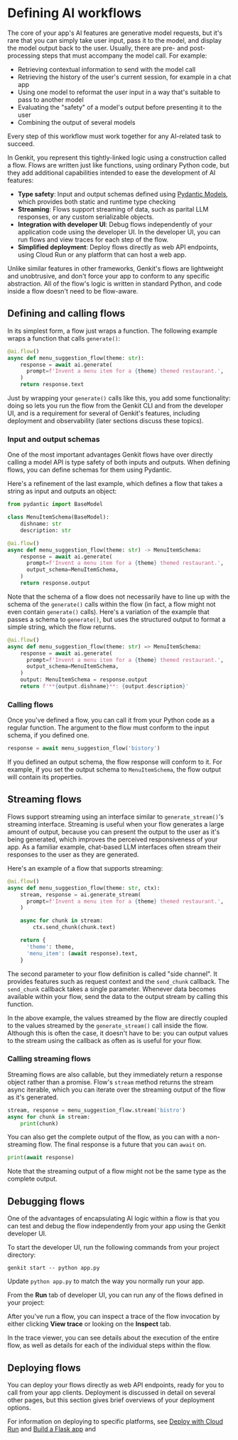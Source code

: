 # Defining AI workflows

The core of your app's AI features are generative model requests, but it's rare
that you can simply take user input, pass it to the model, and display the model
output back to the user. Usually, there are pre- and post-processing steps that
must accompany the model call. For example:

*   Retrieving contextual information to send with the model call
*   Retrieving the history of the user's current session, for example in a chat
    app
*   Using one model to reformat the user input in a way that's suitable to pass
    to another model
*   Evaluating the "safety" of a model's output before presenting it to the user
*   Combining the output of several models

Every step of this workflow must work together for any AI-related task to
succeed.

In Genkit, you represent this tightly-linked logic using a construction called a
flow. Flows are written just like functions, using ordinary Python code, but
they add additional capabilities intended to ease the development of AI
features:

*   **Type safety**: Input and output schemas defined using
    [Pydantic Models](https://docs.pydantic.dev/latest/concepts/models/), which
    provides both static and runtime type checking
*   **Streaming**: Flows support streaming of data, such as parital LLM responses,
    or any custom serializable objects.
*   **Integration with developer UI**: Debug flows independently of your
    application code using the developer UI. In the developer UI, you can run
    flows and view traces for each step of the flow.
*   **Simplified deployment**: Deploy flows directly as web API endpoints, using
    Cloud Run or any platform that can host a web app.

Unlike similar features in other frameworks, Genkit's flows are lightweight and
unobtrusive, and don't force your app to conform to any specific abstraction.
All of the flow's logic is written in standard Python, and code inside a
flow doesn't need to be flow-aware.

## Defining and calling flows

In its simplest form, a flow just wraps a function. The following example wraps
a function that calls `generate()`:

```py
@ai.flow()
async def menu_suggestion_flow(theme: str):
    response = await ai.generate(
      prompt=f'Invent a menu item for a {theme} themed restaurant.',
    )
    return response.text
```

Just by wrapping your `generate()` calls like this, you add some functionality:
doing so lets you run the flow from the Genkit CLI and from the developer UI,
and is a requirement for several of Genkit's features, including deployment and
observability (later sections discuss these topics).

### Input and output schemas

One of the most important advantages Genkit flows have over directly calling a
model API is type safety of both inputs and outputs. When defining flows, you
can define schemas for them using Pydantic.

Here's a refinement of the last example, which defines a flow that takes a
string as input and outputs an object:

```py
from pydantic import BaseModel

class MenuItemSchema(BaseModel):
    dishname: str
    description: str

@ai.flow()
async def menu_suggestion_flow(theme: str) -> MenuItemSchema:
    response = await ai.generate(
      prompt=f'Invent a menu item for a {theme} themed restaurant.',
      output_schema=MenuItemSchema,
    )
    return response.output
```

Note that the schema of a flow does not necessarily have to line up with the
schema of the `generate()` calls within the flow (in fact, a flow might not even
contain `generate()` calls). Here's a variation of the example that passes a
schema to `generate()`, but uses the structured output to format a simple
string, which the flow returns.

```py
@ai.flow()
async def menu_suggestion_flow(theme: str) => MenuItemSchema:
    response = await ai.generate(
      prompt=f'Invent a menu item for a {theme} themed restaurant.',
      output_schema=MenuItemSchema,
    )
    output: MenuItemSchema = response.output
    return f'**{output.dishname}**: {output.description}'
```

### Calling flows

Once you've defined a flow, you can call it from your Python code as a regular function. The argument to the flow must conform to the input schema, if you defined one.

```py
response = await menu_suggestion_flow('bistory')
```

If you defined an output schema, the flow response will conform to it. For
example, if you set the output schema to `MenuItemSchema`, the flow output will
contain its properties.

## Streaming flows

Flows support streaming using an interface similar to `generate_stream()`'s streaming
interface. Streaming is useful when your flow generates a large amount of
output, because you can present the output to the user as it's being generated,
which improves the perceived responsiveness of your app. As a familiar example,
chat-based LLM interfaces often stream their responses to the user as they are
generated.

Here's an example of a flow that supports streaming:

```py
@ai.flow()
async def menu_suggestion_flow(theme: str, ctx):
    stream, response = ai.generate_stream(
      prompt=f'Invent a menu item for a {theme} themed restaurant.',
    )

    async for chunk in stream:
        ctx.send_chunk(chunk.text)

    return {
      'theme': theme,
      'menu_item': (await response).text,
    }

```

The second parameter to your flow definition is called "side channel". It
provides features such as request context and the `send_chunk` callback.
The `send_chunk` callback takes a single parameter. Whenever data becomes
available within your flow, send the data to the output stream by calling
this function.

In the above example, the values streamed by the flow are directly coupled to
the values streamed by the `generate_stream()` call inside the flow. Although this is
often the case, it doesn't have to be: you can output values to the stream using
the callback as often as is useful for your flow.

### Calling streaming flows

Streaming flows are also callable, but they immediately return a response object
rather than a promise. Flow's `stream` method returns the stream async iterable,
which you can iterate over the streaming output of the flow as it's generated.


```py
stream, response = menu_suggestion_flow.stream('bistro')
async for chunk in stream:
    print(chunk)
```

You can also get the complete output of the flow, as you can with a
non-streaming flow. The final response is a future that you can `await` on.

```py
print(await response)
```

Note that the streaming output of a flow might not be the same type as the
complete output.

## Debugging flows

One of the advantages of encapsulating AI logic within a flow is that you can
test and debug the flow independently from your app using the Genkit developer
UI.

To start the developer UI, run the following commands from your project
directory:

```posix-terminal
genkit start -- python app.py
```

Update `python app.py` to match the way you normally run your app.

From the **Run** tab of developer UI, you can run any of the flows defined in
your project:

After you've run a flow, you can inspect a trace of the flow invocation by
either clicking **View trace** or looking on the **Inspect** tab.

In the trace viewer, you can see details about the execution of the entire flow,
as well as details for each of the individual steps within the flow.

## Deploying flows

You can deploy your flows directly as web API endpoints, ready for you to call
from your app clients. Deployment is discussed in detail on several other pages,
but this section gives brief overviews of your deployment options.

For information on deploying to specific platforms, see
[Deploy with Cloud Run](../cloud-run.md) and
[Build a Flask app](../flask.md) and
